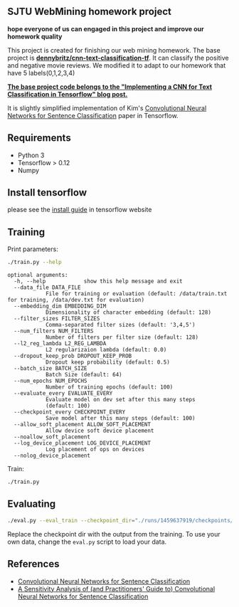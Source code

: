 ## SJTU WebMining homework project

**hope everyone of us can engaged in this project and improve our homework quality**

This project is created for finishing our web mining homework. The base project is **[dennybritz/cnn-text-classification-tf](https://github.com/dennybritz/cnn-text-classification-tf)**.  It can classify the positive and negative movie reviews. We modified it to adapt to our homework that have 5 labels(0,1,2,3,4)


**[The base project code belongs to the "Implementing a CNN for Text Classification in Tensorflow" blog post.](http://www.wildml.com/2015/12/implementing-a-cnn-for-text-classification-in-tensorflow/)**

It is slightly simplified implementation of Kim's [Convolutional Neural Networks for Sentence Classification](http://arxiv.org/abs/1408.5882) paper in Tensorflow.


## Requirements

- Python 3
- Tensorflow > 0.12
- Numpy

## Install tensorflow

please see the [install guide](https://www.tensorflow.org/install/) in tensorflow website




## Training

Print parameters:

```bash
./train.py --help
```

```
optional arguments:
  -h, --help            show this help message and exit
  --data_file DATA_FILE
            File for training or evaluation (default: /data/train.txt for training, /data/dev.txt for evaluation)
  --embedding_dim EMBEDDING_DIM
            Dimensionality of character embedding (default: 128)
  --filter_sizes FILTER_SIZES
            Comma-separated filter sizes (default: '3,4,5')
  --num_filters NUM_FILTERS
            Number of filters per filter size (default: 128)
  --l2_reg_lambda L2_REG_LAMBDA
            L2 regularizaion lambda (default: 0.0)
  --dropout_keep_prob DROPOUT_KEEP_PROB
            Dropout keep probability (default: 0.5)
  --batch_size BATCH_SIZE
            Batch Size (default: 64)
  --num_epochs NUM_EPOCHS
            Number of training epochs (default: 100)
  --evaluate_every EVALUATE_EVERY
            Evaluate model on dev set after this many steps
            (default: 100)
  --checkpoint_every CHECKPOINT_EVERY
            Save model after this many steps (default: 100)
  --allow_soft_placement ALLOW_SOFT_PLACEMENT
            Allow device soft device placement
  --noallow_soft_placement
  --log_device_placement LOG_DEVICE_PLACEMENT
            Log placement of ops on devices
  --nolog_device_placement

```

Train:

```bash
./train.py
```

## Evaluating

```bash
./eval.py --eval_train --checkpoint_dir="./runs/1459637919/checkpoints/"
```

Replace the checkpoint dir with the output from the training. To use your own data, change the `eval.py` script to load your data.


## References

- [Convolutional Neural Networks for Sentence Classification](http://arxiv.org/abs/1408.5882)
- [A Sensitivity Analysis of (and Practitioners' Guide to) Convolutional Neural Networks for Sentence Classification](http://arxiv.org/abs/1510.03820)
